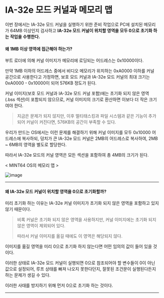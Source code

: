 # IA-32e 모드 커널과 메모리 맵

이번 장에서는 IA-32e 모드 커널을 실행하기 위한 준비 작업으로
PC에 설치된 메모리가 64MB 이상인지 검사하고
**IA-32e 모드 커널이 위치할 영역을 모두 0으로 초기화 하는 작업을 수행한다.**



#### 왜 1MB 이상 영역에 접근해야 하는가?

부트 로더에 의해 커널 이미지가 메모리에 로딩되는 어드레스는 0x10000이다.

만약 1MB 이하의 어드레스 중에서
 비디오 메모리가 위치하는 0xA0000 이하를 커널 공간으로 사용한다고 가정하면,
 보호 모드 커널과 IA-32e 모드 커널의 최대 크기는 0xA0000 - 0x10000이 되어 576KB 정도가 된다.

커널 이미지(보호 모드 커널과 IA-32e 모드 커널 포함)에는 초기화 되지 않은 영역(.bss 섹션)이 포함되지 않으므로,
커널 이미지의 크기로 환산하면 이보다 더 작은 크기여야 한다.

> 지금은 문제가 되지 않지만, 
> 이후 멀티태스킹과 파일 시스템과 같은 기능이 추가되어 커널이 커진다면, 576KB의 공간이 부족할 수 있다.

 우리가 만드는 OS에서는 이런 문제를 해결하기 위해
커널 이미지를 모두 0x10000 어드레스에 복사하되, 
덩치가 큰 IA-32e 모드 커널은 2MB의 어드레스로 복사하여, 2MB ~ 6MB의 영역을 별도로 할당한다.

따라서 IA-32e 모드의 커널 영역은 모든 섹션을 포함하여 총 4MB의 크기가 된다.



< MINT64 OS의 메모리 맵 >

![image](https://user-images.githubusercontent.com/34773827/60808356-0d93de80-a1c3-11e9-8dba-ea6f4b482a57.png)

<hr>



#### 왜 IA-32e 모드 커널이 위치할 영역을 0으로 초기화할까?

미리 초기화 하는 이유는 IA-32e 커널 이미지가 초기화 되지 않은 영역을 포함하고 있지 않기 때문이다.

> 비록 커널은 초기화 되지 않은 영역을 사용하지만, 
> 커널 이미지에는 초기화 되지 않은 영역이 제외되어 있다.
>
> 따라서 커널 이미지를 옮길 때에도 이 영역은 해당되지 않다.

이미지를 옮길 영역을 미리 0으로 초기화 하지 않는다면 어떤 임의의 값이 들어 있을 것이다.

이러한 상태로 IA-32e 모드 커널이 실행되면 0으로 참조되어야 할 변수들이 0이 아닌 값으로 설정되어,
루프 상태를 빠져 나오지 못한다던지, 잘못된 조건문이 실행된다든지 하는 문제가 생길 수 있다.

이러한 사태를 방지하기 위해 먼저 0으로 초기화 하는 것이다.



<hr>

